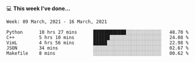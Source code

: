 💻 **This week I've done...**

<!--START_SECTION:waka-->
```text
Week: 09 March, 2021 - 16 March, 2021

Python      10 hrs 27 mins      ████████████░░░░░░░░░░░░░   48.70 % 
C++         5 hrs 10 mins       ██████░░░░░░░░░░░░░░░░░░░   24.08 % 
VimL        4 hrs 56 mins       █████░░░░░░░░░░░░░░░░░░░░   22.98 % 
JSON        34 mins             ░░░░░░░░░░░░░░░░░░░░░░░░░   02.67 % 
Makefile    8 mins              ░░░░░░░░░░░░░░░░░░░░░░░░░   00.62 %
```
<!--END_SECTION:waka-->
